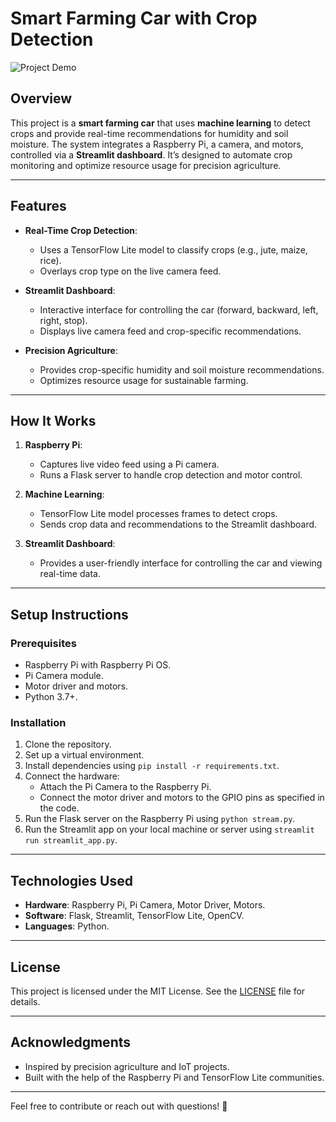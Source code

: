 # Smart Farming Car with Crop Detection

![Project Demo](demo.gif) <!-- Add a GIF or image of your project in action -->

## Overview
This project is a **smart farming car** that uses **machine learning** to detect crops and provide real-time recommendations for humidity and soil moisture. The system integrates a Raspberry Pi, a camera, and motors, controlled via a **Streamlit dashboard**. It’s designed to automate crop monitoring and optimize resource usage for precision agriculture.

---

## Features
- **Real-Time Crop Detection**:  
  - Uses a TensorFlow Lite model to classify crops (e.g., jute, maize, rice).  
  - Overlays crop type on the live camera feed.  

- **Streamlit Dashboard**:  
  - Interactive interface for controlling the car (forward, backward, left, right, stop).  
  - Displays live camera feed and crop-specific recommendations.  

- **Precision Agriculture**:  
  - Provides crop-specific humidity and soil moisture recommendations.  
  - Optimizes resource usage for sustainable farming.  

---

## How It Works
1. **Raspberry Pi**:  
   - Captures live video feed using a Pi camera.  
   - Runs a Flask server to handle crop detection and motor control.  

2. **Machine Learning**:  
   - TensorFlow Lite model processes frames to detect crops.  
   - Sends crop data and recommendations to the Streamlit dashboard.  

3. **Streamlit Dashboard**:  
   - Provides a user-friendly interface for controlling the car and viewing real-time data.  

---

## Setup Instructions

### Prerequisites
- Raspberry Pi with Raspberry Pi OS.
- Pi Camera module.
- Motor driver and motors.
- Python 3.7+.

### Installation
1. Clone the repository.
2. Set up a virtual environment.
3. Install dependencies using `pip install -r requirements.txt`.
4. Connect the hardware:
   - Attach the Pi Camera to the Raspberry Pi.
   - Connect the motor driver and motors to the GPIO pins as specified in the code.
5. Run the Flask server on the Raspberry Pi using `python stream.py`.
6. Run the Streamlit app on your local machine or server using `streamlit run streamlit_app.py`.

---

## Technologies Used
- **Hardware**: Raspberry Pi, Pi Camera, Motor Driver, Motors.  
- **Software**: Flask, Streamlit, TensorFlow Lite, OpenCV.  
- **Languages**: Python.  

---

## License
This project is licensed under the MIT License. See the [LICENSE](LICENSE) file for details.

---

## Acknowledgments
- Inspired by precision agriculture and IoT projects.  
- Built with the help of the Raspberry Pi and TensorFlow Lite communities.  

---

Feel free to contribute or reach out with questions! 🚀

